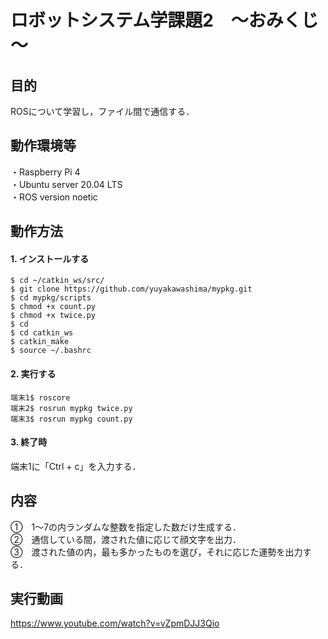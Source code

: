 # ロボットシステム学課題2　～おみくじ～
## 目的
ROSについて学習し，ファイル間で通信する．
## 動作環境等
・Raspberry Pi 4  
・Ubuntu server 20.04 LTS  
・ROS version noetic  
## 動作方法
#### 1. インストールする
```
$ cd ~/catkin_ws/src/
$ git clone https://github.com/yuyakawashima/mypkg.git
$ cd mypkg/scripts
$ chmod +x count.py
$ chmod +x twice.py
$ cd
$ cd catkin_ws
$ catkin_make
$ source ~/.bashrc
```
#### 2. 実行する
```
端末1$ roscore
端末2$ rosrun mypkg twice.py
端末3$ rosrun mypkg count.py
```
#### 3. 終了時
端末1に「Ctrl + c」を入力する．

## 内容
①　1～7の内ランダムな整数を指定した数だけ生成する．  
②　通信している間，渡された値に応じて顔文字を出力．  
③　渡された値の内，最も多かったものを選び，それに応じた運勢を出力する．  
## 実行動画
https://www.youtube.com/watch?v=vZpmDJJ3Qio
